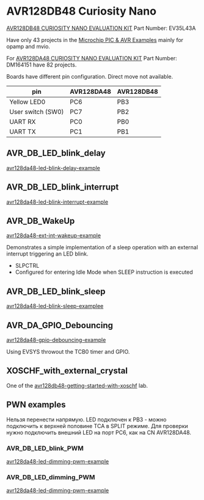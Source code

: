 AVR128DB48 Curiosity Nano
=========================

[AVR128DB48 CURIOSITY NANO EVALUATION KIT](https://www.microchip.com/en-us/development-tool/EV35L43A) Part Number: EV35L43A

Have only 43 projects in the [Microchip PIC & AVR Examples](https://github.com/microchip-pic-avr-examples) mainly for opamp and mvio.

For [AVR128DA48 CURIOSITY NANO EVALUATION KIT](https://www.microchip.com/en-us/development-tool/DM164151) Part Number: DM164151 have 82 projects.

Boards have different pin configuration. Direct move not available.

| pin          | AVR128DA48  | AVR128DB48  |
|--------------|-------------|-------------|
| Yellow LED0  | PC6         | PB3         | 
| User switch (SW0)  | PC7   | PB2         | 
| UART RX      | PC0         | PB0         | 
| UART TX      | PC1         | PB1         |

AVR\_DB\_LED\_blink\_delay
--------------------------

[avr128da48-led-blink-delay-example](https://github.com/microchip-pic-avr-examples/avr128da48-led-blink-delay-example/)

AVR\_DB\_LED\_blink\_interrupt
------------------------------

[avr128da48-led-blink-interrupt-example](https://github.com/microchip-pic-avr-examples/avr128da48-led-blink-interrupt-example)


AVR\_DB\_WakeUp
---------------

[avr128da48-ext-int-wakeup-example](https://github.com/microchip-pic-avr-examples/avr128da48-ext-int-wakeup-example)

Demonstrates a simple implementation of a sleep operation with an external interrupt triggering an LED blink.

* SLPCTRL
* Configured for entering Idle Mode when SLEEP instruction is executed

AVR\_DB\_LED\_blink\_sleep
--------------------------

[avr128da48-led-blink-sleep-examplee](https://github.com/microchip-pic-avr-examples/avr128da48-led-blink-sleep-example)


AVR\_DA\_GPIO\_Debouncing
-------------------------
 
[avr128da48-gpio-debouncing-example](https://github.com/microchip-pic-avr-examples/avr128da48-gpio-debouncing-example)

Using EVSYS throwout the TCB0 timer and GPIO.

XOSCHF\_with\_external\_crystal
-------------------------------

One of the [avr128db48-getting-started-with-xoschf](https://github.com/microchip-pic-avr-examples/avr128db48-getting-started-with-xoschf)
lab.

PWN examples
------------

Нельзя перенести напрямую. LED подключен к PB3 - можно подключить к верхней половине TCA в SPLIT режиме.
Для проверки нужно подключить внешний LED на порт PC6, как на CN AVR128DA48.

### AVR\_DB\_LED\_blink\_PWM

[avr128da48-led-dimming-pwm-example](https://github.com/microchip-pic-avr-examples/avr128da48-led-blink-pwm-example)

### AVR\_DB\_LED\_dimming\_PWM

[avr128da48-led-dimming-pwm-example](https://github.com/microchip-pic-avr-examples/avr128da48-led-dimming-pwm-example)


 

